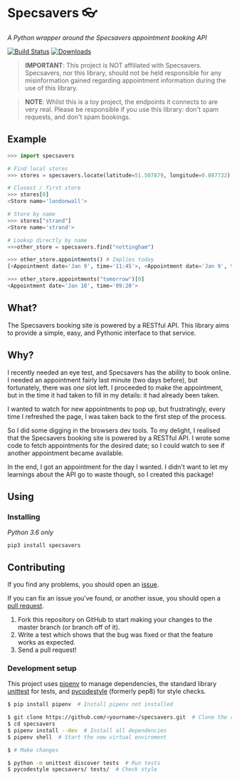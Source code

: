 # Specsavers :eyeglasses:
_A Python wrapper around the Specsavers appointment booking API_

[![Build Status](https://travis-ci.org/alxwrd/specsavers.svg?branch=master)](https://travis-ci.org/alxwrd/specsavers)
[![Downloads](https://img.shields.io/badge/dynamic/json.svg?url=https://pypistats.org/api/packages/specsavers/recent?mirrors=false&label=downloads&query=$.data.last_month&suffix=/month)](https://pypistats.org/packages/specsavers)

> **IMPORTANT**: This project is NOT affiliated with Specsavers. Specsavers, nor this
library, should not be held responsible for any misinformation gained regarding
appointment information during the use of this library. 

> **NOTE**: Whilst this is a toy project, the endpoints it connects to are very real.
Please be responsible if you use this library: don't spam requests, and don't spam bookings.

## Example

```python
>>> import specsavers

# Find local stores
>>> stores = specsavers.locate(latitude=51.507879, longitude=0.087732)

# Closest / first store
>>> stores[0]
<Store name='londonwall'>

# Store by name
>>> stores["strand"]
<Store name='strand'>

# Lookup directly by name
>>>other_store = specsavers.find("nottingham")

>>> other_store.appointments() # Implies today
[<Appointment date='Jan 9', time='11:45'>, <Appointment date='Jan 9', time='15:00'>]

>>> other_store.appointments("tomorrow")[0]
<Appointment date='Jan 10', time='09:20'>
```

## What?

The Specsavers booking site is powered by a RESTful API. This library
aims to provide a simple, easy, and Pythonic interface to that service.


## Why?

I recently needed an eye test, and Specsavers has the ability to book online.
I needed an appointment fairly last minute (two days before), but fortunately,
there was _one_ slot left. I proceeded to make the appointment, but in the
time it had taken to fill in my details: it had already been taken.

I wanted to watch for new appointments to pop up, but frustratingly, every
time I refreshed the page, I was taken back to the first step of the process.

So I did some digging in the browsers dev tools. To my delight, I realised
that the Specsavers booking site is powered by a RESTful API. I wrote some
code to fetch appointments for the desired date; so I could watch to see if
another appointment became available.

In the end, I got an appointment for the day I wanted. I didn't want to let
my learnings about the API go to waste though, so I created this package!


## Using

### Installing

_Python 3.6 only_

```shell
pip3 install specsavers
```


## Contributing

If you find any problems, you should open an
[issue](https://github.com/alxwrd/specsavers/issues).

If you can fix an issue you've found, or another issue, you should open
a [pull request](https://github.com/alxwrd/specsavers/pulls).

1. Fork this repository on GitHub to start making your changes to the master
branch (or branch off of it).
2. Write a test which shows that the bug was fixed or that the feature works as expected.
3. Send a pull request!

### Development setup

This project uses [pipenv](https://docs.pipenv.org/) to manage
dependencies, the standard library [unittest](https://docs.python.org/3/library/unittest.html)
for tests, and [pycodestyle](https://github.com/PyCQA/pycodestyle) (formerly pep8)
for style checks.

```bash
$ pip install pipenv  # Install pipenv not installed

$ git clone https://github.com/<yourname>/specsavers.git  # Clone the repo from your fork
$ cd specsavers
$ pipenv install --dev  # Install all dependencies
$ pipenv shell  # Start the new virtual enviroment

$ # Make changes

$ python -m unittest discover tests  # Run tests
$ pycodestyle specsavers/ tests/  # Check style
```

